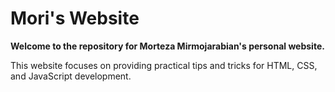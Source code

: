 # Mori's Website

**Welcome to the repository for Morteza Mirmojarabian's personal website.**

This website focuses on providing practical tips and tricks for HTML, CSS, and JavaScript development.
